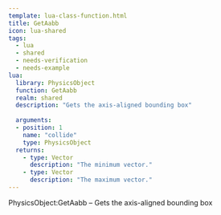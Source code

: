 ```yaml
---
template: lua-class-function.html
title: GetAabb
icon: lua-shared
tags:
  - lua
  - shared
  - needs-verification
  - needs-example
lua:
  library: PhysicsObject
  function: GetAabb
  realm: shared
  description: "Gets the axis-aligned bounding box"
  
  arguments:
  - position: 1
    name: "collide"
    type: PhysicsObject
  returns:
    - type: Vector
      description: "The minimum vector."
    - type: Vector
      description: "The maximum vector."
---
```


<div class="lua__search__keywords">
PhysicsObject:GetAabb &#x2013; Gets the axis-aligned bounding box
</div>
